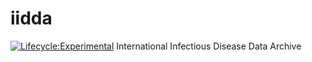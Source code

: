# iidda
[![Lifecycle:Experimental](https://img.shields.io/badge/Lifecycle-Experimental-339999)](<Redirect-URL>)
International Infectious Disease Data Archive
